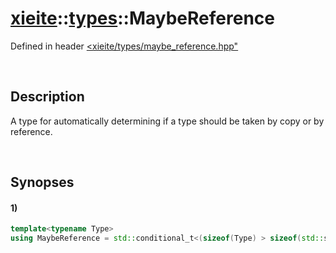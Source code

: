 # [xieite](../../xieite.md)\:\:[types](../../types.md)\:\:MaybeReference
Defined in header [<xieite/types/maybe_reference.hpp"](../../../include/xieite/types/maybe_reference.hpp)

&nbsp;

## Description
A type for automatically determining if a type should be taken by copy or by reference.

&nbsp;

## Synopses
#### 1)
```cpp
template<typename Type>
using MaybeReference = std::conditional_t<(sizeof(Type) > sizeof(std::size_t)), const Type&, const Type>;
```
